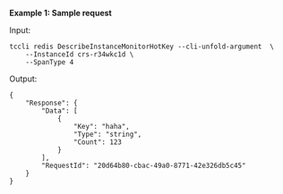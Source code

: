 **Example 1: Sample request**



Input: 

```
tccli redis DescribeInstanceMonitorHotKey --cli-unfold-argument  \
    --InstanceId crs-r34wkc1d \
    --SpanType 4
```

Output: 
```
{
    "Response": {
        "Data": [
            {
                "Key": "haha",
                "Type": "string",
                "Count": 123
            }
        ],
        "RequestId": "20d64b80-cbac-49a0-8771-42e326db5c45"
    }
}
```

